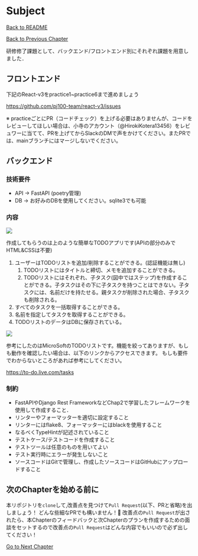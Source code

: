 # Subject

[Back to README](/README.md)

[Back to Previous Chapter](/Chap3.md)

研修修了課題として、バックエンド/フロントエンド別にそれぞれ課題を用意しました．

## フロントエンド

下記のReact-v3をpractice1~practice6まで進めましょう

https://github.com/pj100-team/react-v3/issues

※ practiceごとにPR（コードチェック）を上げる必要はありませんが、コードをレビューしてほしい場合は、小寺のアカウント（@HirokiKotera13456）をレビュワーに当てて、PRを上げてからSlackのDMで声をかけてください。またPRでは、mainブランチにはマージしないでください。

## バックエンド

### 技術要件

- API -> FastAPI (poetry管理)
- DB -> お好みのDBを使用してください。sqlite3でも可能

### 内容

<img src='todolist.png'></img>

作成してもらうのは上のような簡単なTODOアプリです(APIの部分のみでHTML&CSSは不要)

1. ユーザーはTODOリストを追加/削除することができる。(認証機能は無し)
    1. TODOリストにはタイトルと締切、メモを追加することができる。
    2. TODOリストにはそれぞれ、子タスク(図中ではステップ)を作成することができる。子タスクはその下に子タスクを持つことはできない。子タスクには、名前だけを持たせる。親タスクが削除された場合、子タスクも削除される。
2. すべてのタスクを一括取得することができる。
3. 名前を指定してタスクを取得することができる。
4. TODOリストのデータはDBに保存されている。

<img src='todolist_search.png'></img>

参考にしたのはMicroSoftのTODOリストです。機能を絞ってありますが、もしも動作を確認したい場合は、以下のリンクからアクセスできます。
もしも要件でわからないところがあれば参考にしてください。

https://to-do.live.com/tasks

### 制約

- FastAPIやDjango Rest FrameworkなどChap2で学習したフレームワークを使用して作成すること．
- リンターやフォーマッターを適切に設定すること
- リンターにはflake8、フォーマッターにはblackを使用すること
- なるべくTypeHintが記述されていること
- テストケース/テストコードを作成すること
- テストツールは任意のものを用いてよい
- テスト実行時にエラーが発生しないこと
- ソースコードはGitで管理し、作成したソースコードはGitHubにアップロードすること

## 次のChapterを始める前に

本リポジトリを`clone`して,改善点を見つけて`Pull Request`(以下、PRと省略)を出しましょう！
どんな些細なPRでも構いません！:pray:
改善点の`Pull Request`が出されたら、本Chapterのフィードバックと次Chapterのプランを作成するための面談をセットするので改善点の`Pull Request`はどんな内容でもいいので必ず出してください！

[Go to Next Chapter](/Chap5.md)
